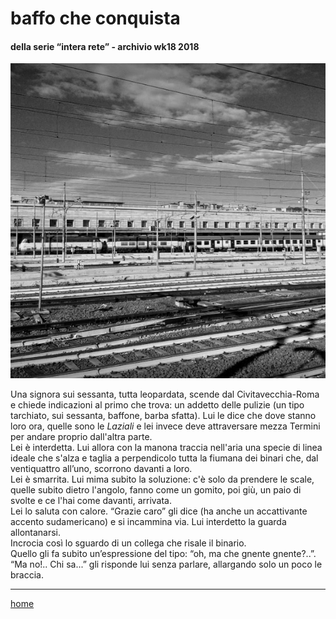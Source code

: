 # baffo che conquista  

#### della serie “intera rete” - archivio wk18 2018  
![](/interarete107.png "Roma Termini - panorama" ) 

Una signora sui sessanta, tutta leopardata, scende dal Civitavecchia-Roma e chiede indicazioni al primo che trova: un addetto delle pulizie (un tipo tarchiato, sui sessanta, baffone, barba sfatta). Lui le dice che dove stanno loro ora, quelle sono le *Laziali* e lei invece deve attraversare mezza Termini per andare proprio dall'altra parte.  
Lei è interdetta. Lui allora con la manona traccia nell'aria una specie di linea ideale che s'alza e taglia a perpendicolo tutta la fiumana dei binari che, dal ventiquattro all’uno, scorrono davanti a loro.  
Lei è smarrita. Lui mima subito la soluzione: c'è solo da prendere le scale, quelle subito dietro l'angolo, fanno come un gomito, poi giù, un paio di svolte e ce l'hai come davanti, arrivata.  
Lei lo saluta con calore. “Grazie caro” gli dice (ha anche un accattivante accento sudamericano) e si incammina via. Lui interdetto la guarda allontanarsi.  
Incrocia così lo sguardo di un collega che risale il binario.  
Quello gli fa subito un’espressione del tipo: “oh, ma che gnente gnente?..”.  “Ma no!.. Chi sa...” gli risponde lui senza parlare, allargando solo un poco le braccia.   

---  
[home](/interarete.md)  